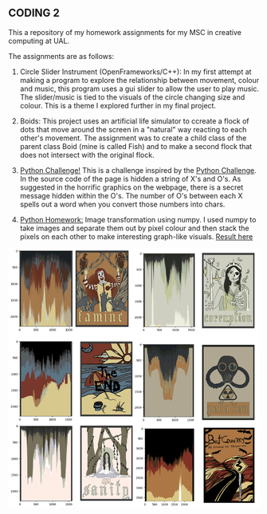 ## CODING 2

This a repository of my homework assignments for my MSC in creative computing at UAL. 

The assignments are as follows:

1. Circle Slider Instrument (OpenFrameworks/C++): In my first attempt at making a program to explore the relationship between movement, colour and music, this program uses a gui slider to allow the user to play music. The slider/music is tied to the visuals of the circle changing size and colour. This is a theme I explored further in my final project.

2. Boids: This project uses an artificial life simulator to ccreate a flock of dots that move around the screen in a "natural" way reacting to each other's movement. The assignment was to create a child class of the parent class Boid (mine is called Fish) and to make a second flock that does not intersect with the original flock.

3. [Python Challenge!](https://mkh7878.github.io/pythonchallenge/)
This is a challenge inspired by the [Python Challenge](http://www.pythonchallenge.com/). In the source code of the page is hidden a string of X's and O's. As suggested in the horrific graphics on the webpage, there is a secret message hidden within the O's. The number of O's between each X spells out a word when you convert those numbers into chars.

4. [Python Homework:](https://github.com/mkh7878/coding2/blob/Python_NumpyHW/Mae%20Horak%20Python%20Homework%20Attempt%202.ipynb) Image transformation using numpy. I used numpy to take images and separate them out by pixel colour and then stack the pixels on each other to make interesting graph-like visuals. [Result here](https://github.com/mkh7878/coding2/blob/Python_NumpyHW/python%20images.jpg)

![](https://raw.githubusercontent.com/mkh7878/coding2/Python_NumpyHW/python%20images.jpg)

